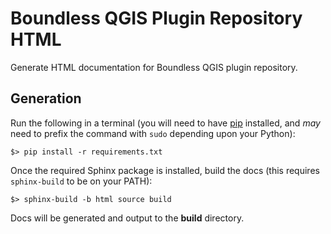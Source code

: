 # Boundless QGIS Plugin Repository HTML

Generate HTML documentation for Boundless QGIS plugin repository.

## Generation

Run the following in a terminal (you will need to have [pip][pip] installed, and
_may_ need to prefix the command with `sudo` depending upon your Python):

    $> pip install -r requirements.txt

Once the required Sphinx package is installed, build the docs (this requires
`sphinx-build` to be on your PATH):

    $> sphinx-build -b html source build

Docs will be generated and output to the **build** directory.

[pip]: https://pypi.python.org/pypi/pip


